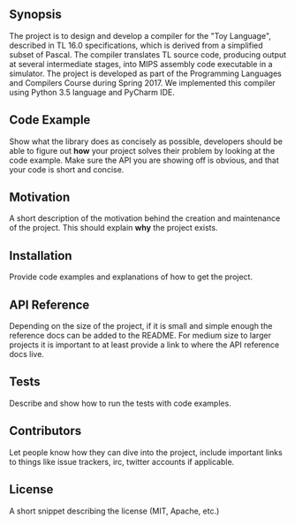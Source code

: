 ## Synopsis

The project is to design and develop a compiler for the "Toy Language", described in TL 16.0 specifications, which is derived from a simplified subset of Pascal. The compiler translates TL source code, producing output at several intermediate stages, into MIPS assembly code executable in a simulator. The project is developed as part of the Programming Languages and Compilers Course during Spring 2017. We implemented this compiler using Python 3.5 language and PyCharm IDE.

## Code Example

Show what the library does as concisely as possible, developers should be able to figure out **how** your project solves their problem by looking at the code example. Make sure the API you are showing off is obvious, and that your code is short and concise.

## Motivation

A short description of the motivation behind the creation and maintenance of the project. This should explain **why** the project exists.

## Installation

Provide code examples and explanations of how to get the project.

## API Reference

Depending on the size of the project, if it is small and simple enough the reference docs can be added to the README. For medium size to larger projects it is important to at least provide a link to where the API reference docs live.

## Tests

Describe and show how to run the tests with code examples.

## Contributors

Let people know how they can dive into the project, include important links to things like issue trackers, irc, twitter accounts if applicable.

## License

A short snippet describing the license (MIT, Apache, etc.)
